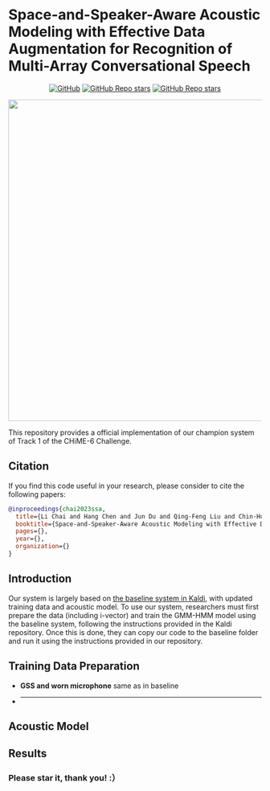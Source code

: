# Space-and-Speaker-Aware Acoustic Modeling with Effective Data Augmentation for Recognition of Multi-Array Conversational Speech

<p align="center">
  <a href="https://github.com/coalboss/SSA_AM/blob/main/LICENSE"><img alt="GitHub" src="https://img.shields.io/github/license/misitebao/standard-repository?style=flat-square"/></a>
  <a href="https://github.com/coalboss/SSA_AM"><img alt="GitHub Repo stars"src="https://img.shields.io/github/stars/coalboss/SSA_AM?style=flat-square"/></a>
  <a href="https://github.com/coalboss"><img alt="GitHub Repo stars" src="https://img.shields.io/badge/author-coalboss-brightgreen?style=flat-square"/></a>
</p>

<span id="nav-1"></span>

<div align="center"><img src="https://github.com/coalboss/SSA_AM/tree/main/img/overall.jpg" width="640"/></div>

This repository provides a official implementation of our champion system of Track 1 of the CHiME-6 Challenge. 

## Citation

If you find this code useful in your research, please consider to cite the following papers:

```bibtex
@inproceedings{chai2023ssa,
  title={Li Chai and Hang Chen and Jun Du and Qing-Feng Liu and Chin-Hui Lee},
  booktitle={Space-and-Speaker-Aware Acoustic Modeling with Effective Data Augmentation for Recognition of Multi-Array Conversational Speech},
  pages={},
  year={},
  organization={}
}
```

## Introduction

  Our system is largely based on [the baseline system in Kaldi](https://github.com/kaldi-asr/kaldi/tree/master/egs/chime6/s5b_track1), with updated training data and acoustic model. To use our system, researchers must first prepare the data (including i-vector) and train the GMM-HMM model using the baseline system, following the instructions provided in the Kaldi repository. Once this is done, they can copy our code to the baseline folder and run it using the instructions provided in our repository.

## Training Data Preparation

  - **GSS and worn microphone**
  same as in baseline

  - ****

## Acoustic Model

## Results



### Please star it, thank you! :）
